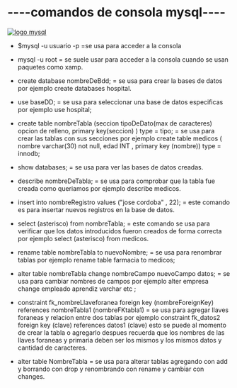 #  ----comandos de consola mysql----
[![logo mysql](https://download.logo.wine/logo/MySQL/MySQL-Logo.wine.png "logo mysql")](https://download.logo.wine/logo/MySQL/MySQL-Logo.wine.png "logo mysql")

- $mysql -u usuario -p =se usa para acceder a la consola

- mysql -u root = se suele usar para acceder a la consola cuando se usan paquetes como xamp.

- create database nombreDeBdd; = se usa para crear la bases de datos por ejemplo create databases hospital.

- use baseDD; = se usa para seleccionar una base de datos especificas por ejemplo use hospital;

- create table nombreTabla (seccion tipoDeDato(max de caracteres) opcion de relleno, primary key(seccion) ) type = tipo; = se usa para crear las tablas con sus secciones por ejemplo create table medicos ( nombre varchar(30) not null, edad INT , primary key (nombre)) type = innodb;

- show databases; = se usa para ver las bases de datos creadas.

- describe nombreDeTabla; = se usa para comprobar que la tabla fue creada como queriamos por ejemplo describe medicos.

- insert into nombreRegistro values ("jose cordoba" , 22); = este comando es para insertar nuevos registros en la base de datos.

- select (asterisco) from nombreTabla; = este comando se usa para verificar que los datos introducidos fueron creados de forma correcta por ejemplo select (asterisco) from medicos.
-  rename table nombreTabla to nuevoNombre; = se usa para renombrar tablas por ejemplo rename table farmacia to medicos;

- alter table nombreTabla change nombreCampo nuevoCampo datos; = se usa para cambiar nombres de campos por ejemplo alter empresa change empleado aprendiz varchar etc ;

- constraint fk_nombreLlaveforanea foreign key (nombreForeignKey) references nombreTabla1 (nombreFKtabla1) = se usa para agregar llaves foraneas y relacion entre dos tablas por ejemplo constraint fk_datos2 foreign key (clave) references datos1 (clave) esto se puede al momento de crear la tabla o agregarlo despues recuerda que los nombres de las llaves foraneas y primaria deben ser los mismos y los mismos datos y cantidad de caracteres. 

- alter table NombreTabla = se usa para alterar tablas agregando con add y borrando con drop y renombrando con rename y cambiar con changes.


